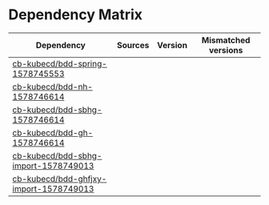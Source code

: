 # Dependency Matrix

Dependency | Sources | Version | Mismatched versions
---------- | ------- | ------- | -------------------
[cb-kubecd/bdd-spring-1578745553](https://github.com/cb-kubecd/bdd-spring-1578745553.git) |  | []() | 
[cb-kubecd/bdd-nh-1578746614](https://github.com/cb-kubecd/bdd-nh-1578746614.git) |  | []() | 
[cb-kubecd/bdd-sbhg-1578746614](https://github.com/cb-kubecd/bdd-sbhg-1578746614.git) |  | []() | 
[cb-kubecd/bdd-gh-1578746614](https://github.com/cb-kubecd/bdd-gh-1578746614.git) |  | []() | 
[cb-kubecd/bdd-sbhg-import-1578749013](https://github.com/cb-kubecd/bdd-sbhg-import-1578749013.git) |  | []() | 
[cb-kubecd/bdd-ghfjxy-import-1578749013](https://github.com/cb-kubecd/bdd-ghfjxy-import-1578749013.git) |  | []() | 
